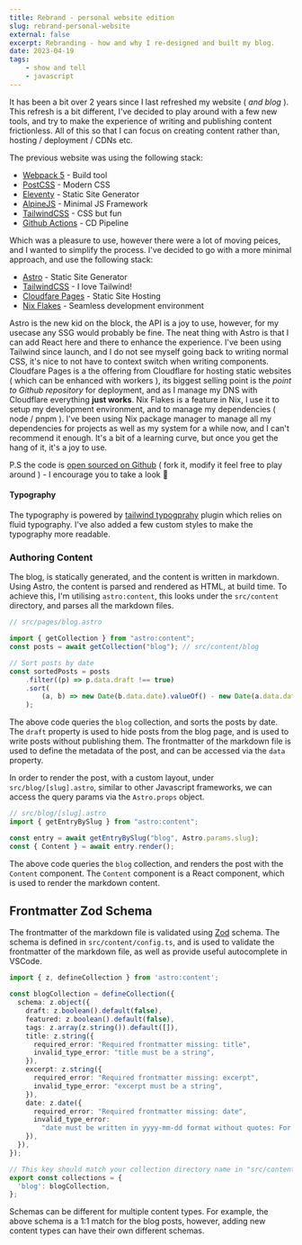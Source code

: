 ```yaml
---
title: Rebrand - personal website edition
slug: rebrand-personal-website
external: false
excerpt: Rebranding - how and why I re-designed and built my blog.
date: 2023-04-19
tags:
    - show and tell
    - javascript
---
```


It has been a bit over 2 years since I last refreshed my website ( _and blog_ ). This refresh is a bit different, I've decided to play around with a few new tools, and try to make the experience of writing and publishing content frictionless. All of this so that I can focus on creating content rather than, hosting / deployment / CDNs etc.

The previous website was using the following stack:

-   [Webpack 5](https://webpack.js.org/) - Build tool
-   [PostCSS](https://postcss.org/) - Modern CSS
-   [Eleventy](https://www.11ty.dev/) - Static Site Generator
-   [AlpineJS](https://github.com/alpinejs/alpine) - Minimal JS Framework
-   [TailwindCSS](https://tailwindcss.com/) - CSS but fun
-   [Github Actions](https://github.com/features/actions) - CD Pipeline

Which was a pleasure to use, however there were a lot of moving peices, and I wanted to simplify the process. I've decided to go with a more minimal approach, and use the following stack:

- [Astro](https://astro.build/) - Static Site Generator
- [TailwindCSS](https://tailwindcss.com/) - I love Tailwind!
- [Cloudfare Pages](https://pages.cloudflare.com/) - Static Site Hosting
- [Nix Flakes](https://nixos.wiki/wiki/Flakes) - Seamless development environment

Astro is the new kid on the block, the API is a joy to use, however, for my usecase any SSG would probably be fine. The neat thing with Astro is that I can add React here and there to enhance the experience. I've been using Tailwind since launch, and I do not see myself going back to writing normal CSS, it's nice to not have to context switch when writing components. Cloudfare Pages is a the offering from Cloudflare for hosting static websites ( which can be enhanced with workers ), its biggest selling point is the _point to Github repository_ for deployment, and as I manage my DNS with Cloudflare everything **just works**. Nix Flakes is a feature in Nix, I use it to setup my development environment, and to manage my dependencies ( node / pnpm ). I've been using Nix package manager to manage all my dependencies for projects as well as my system for a while now, and I can't recommend it enough. It's a bit of a learning curve, but once you get the hang of it, it's a joy to use.

P.S the code is [open sourced on Github](https://github.com/robalaban/blog) ( fork it, modify it feel free to play around ) - I encourage you to take a look 👀

#### Typography

The typography is powered by [tailwind typogprahy](https://github.com/tailwindlabs/tailwindcss-typography) plugin which relies on fluid typography. I've also added a few custom styles to make the typography more readable.

### Authoring Content

The blog, is statically generated, and the content is written in markdown. Using Astro, the content is parsed and rendered as HTML, at build time. To achieve this, I'm utilising `astro:content`, this  looks under the `src/content` directory, and parses all the markdown files.

```js
// src/pages/blog.astro

import { getCollection } from "astro:content";
const posts = await getCollection("blog"); // src/content/blog

// Sort posts by date
const sortedPosts = posts
	.filter((p) => p.data.draft !== true)
	.sort(
		(a, b) => new Date(b.data.date).valueOf() - new Date(a.data.date).valueOf()
	);
```

The above code queries the `blog` collection, and sorts the posts by date. The `draft` property is used to hide posts from the blog page, and is used to write posts without publishing them. The frontmatter of the markdown file is used to define the metadata of the post, and can be accessed via the `data` property.

In order to render the post, with a custom layout, under `src/blog/[slug].astro`, similar to other Javascript frameworks, we can access the query params via the `Astro.props` object.

```js
// src/blog/[slug].astro
import { getEntryBySlug } from "astro:content";

const entry = await getEntryBySlug("blog", Astro.params.slug);
const { Content } = await entry.render();
```

The above code queries the `blog` collection, and renders the post with the `Content` component. The `Content` component is a React component, which is used to render the markdown content.

## Frontmatter Zod Schema

The frontmatter of the markdown file is validated using [Zod](https://zod.dev) schema. The schema is defined in `src/content/config.ts`, and is used to validate the frontmatter of the markdown file, as well as provide useful autocomplete in VSCode.

```ts
import { z, defineCollection } from 'astro:content';

const blogCollection = defineCollection({
  schema: z.object({
    draft: z.boolean().default(false),
    featured: z.boolean().default(false),
    tags: z.array(z.string()).default([]),
    title: z.string({
      required_error: "Required frontmatter missing: title",
      invalid_type_error: "title must be a string",
    }),
    excerpt: z.string({
      required_error: "Required frontmatter missing: excerpt",
      invalid_type_error: "excerpt must be a string",
    }),
    date: z.date({
      required_error: "Required frontmatter missing: date",
      invalid_type_error:
        "date must be written in yyyy-mm-dd format without quotes: For example, Jan 22, 2000 should be written as 2000-01-22.",
    }),
  }),
});

// This key should match your collection directory name in "src/content"
export const collections = {
  'blog': blogCollection,
};
```

Schemas can be different for multiple content types. For example, the above schema is a 1:1 match for the blog posts, however, adding new content types can have their own different schemas.



